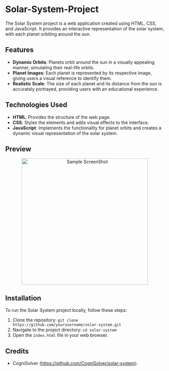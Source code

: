 # Solar-System-Project

The Solar System project is a web application created using HTML, CSS, and JavaScript. It provides an interactive representation of the solar system, with each planet orbiting around the sun.

## Features

- **Dynamic Orbits**: Planets orbit around the sun in a visually appealing manner, simulating their real-life orbits.
- **Planet Images**: Each planet is represented by its respective image, giving users a visual reference to identify them.
- **Realistic Scale**: The size of each planet and its distance from the sun is accurately portrayed, providing users with an educational experience.

## Technologies Used

- **HTML**: Provides the structure of the web page.
- **CSS**: Styles the elements and adds visual effects to the interface.
- **JavaScript**: Implements the functionality for planet orbits and creates a dynamic visual representation of the solar system.

## Preview
<p align="center">
  <img src="https://github.com/AyushSingh012/Solar-System-Project/assets/109151442/337dbfaa-5811-41bb-905e-60c905f0e351" alt="Sample ScreenShot" width="400">
</p>

## Installation

To run the Solar System project locally, follow these steps:

1. Clone the repository: `git clone https://github.com/yourusername/solar-system.git`
2. Navigate to the project directory: `cd solar-system`
3. Open the `index.html` file in your web browser.

## Credits

- CogniSolver (https://github.com/CogniSolver/solar-system).


